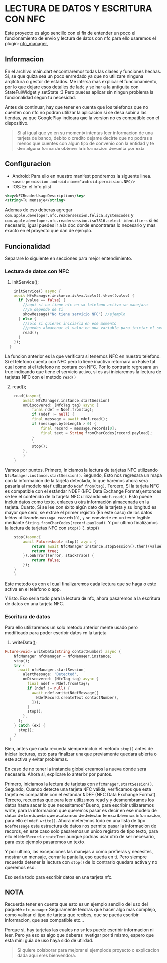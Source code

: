 # LECTURA DE DATOS Y ESCRITURA CON NFC

Este proyecto es algo sencillo con el fin de entender un poco el funcionamiento 
de envio y lectura de datos con nfc
para ello usaremos el plugin: [nfc_manager](https://pub.dev/packages/nfc_manager),

## Informacion

En el archivo main.dart encontraremos todas las clases y funciones hechas.
Si, se que quiza sea un poco enrredado ya que no utilizare ninguna arqitctura o gestor de estados.
Me intersa mas explicar el funcionamiento, por lo que dejare esos detalles de lado y se har a la antiguita con StateFulWidget y setState :3
Pero puedes aplicar sin ningun problema la funcionalidad segun tu necesidad.

Antes de continuar, hay que tener en cuenta que los telefonos que no cuenten con nfc no podran utilizar la aplicacion si se desa subir a las tiendas, ya que GooglePlay indicara que la version no es compatible con el dispositivo.
> Si al igual que yo en su momento intentas leer informacion de una tarjeta de banco, debito o credito dejame decirte que no podras a menos que cuentes con algun tipo de convenio con la entidad y te den alguna forma de obtener la informacion devuelta por esta

## Configuracion
- Android: Para ello en nuestro manifest pondremos la siguente linea.
`<uses-permission android:name="android.permission.NFC/>`
- IOS: En el Info.plist
```xml
<key>NFCReaderUsageDescription</key>
<string>Tu mensaje</string>
```
Ademas de eso deberas agregar 
`com.apple.developer.nfc.readersession.felica.systemcodes` y
`com.apple.developer.nfc.readersession.iso7816.select-identifiers`
si es necesario, igual puedes ir a la doc donde encontraras lo necesario y mas exacto en el proyecto que dan de ejemplo.

## Funcionalidad
Separare lo siguiente en secciones para mejor entendimiento.
### Lectura de datos con NFC
1. initService();
```dart
    initService() async {
    await NfcManager.instance.isAvailable().then((value) {
      if (value == false) {
        //aqui si no tiene nfc en su telefono activo se manejara 
        //ya depende de ti
        showMessage("No tiene servicio NFC") //ejemplo
      } else {
        //solo si quieres iniciarla en ese momento
        //puedes almacenar el valor en una variable para iniciar el servicio en donde quieras dependiendo de su valor.
        read();
      }
    });
  }
```
La funcion anterior es la que verificara si tenemos NFC en nuestro telefono.
Si el telefono cuenta con NFC pero lo tiene inactivo retornara un False tal cual como si el telefono no contara con NFC.
Por lo contrario regresara un true indicando que tiene el servicio activo, si es asi iniciaremos la lectura de tarjetas NFC con el metodo `read()`

2. read();
```dart
    read()async{
        await NfcManager.instance.startSession(
        onDiscovered: (NfcTag tag) async {
            final ndef = Ndef.from(tag); 
            if (ndef != null) {
            final message = await ndef.read(); 
            if (message.byteLength > 0) {
                final record = message.records[0];
                final text = String.fromCharCodes(record.payload);
            }
            }
            stop();
        },
        )
    }
```
Vamos por puntos.
Primero, Iniciamos la lectura de tarjetas NFC utilizando `NfcManager.instance.startSession()`.
Segundo, Esto nos regresara un mapa con la informacion de la tarjeta detectada, lo que haremos ahora sera pasarla al modelo `Ndef` utilizando `Ndef.from(tag)`.
Tercero, Si la tarjeta NFC es compatible con el estándar NDEF (NFC Data Exchange Format),entonces  se lee el contenido de la tarjeta NFC utilizando `ndef.read()`. Esto puede incluir datos como texto, enlaces u otra información almacenada en la tarjeta.
Cuarto,  Si se lee con éxito algún dato de la tarjeta y su longitud es mayor que cero, se extrae el primer registro (En este caso) de los datos leídos utilizando `message.records[0]`, y se convierte en un texto legible mediante `String.fromCharCodes(record.payload)`.
Y por ultimo finalizamos la lectura de tarjetas NFC con `stop()`
3. stop()
```dart
    stop()async{
        await Future<bool> stop() async {
            return await NfcManager.instance.stopSession().then((value) {
            return true;
        }).onError((error, stackTrace) {
            return false;
        });
    }
    }
```
Este metodo es con el cual finalizaremos cada lectura que se haga o este activa en el telefono o app.

Y listo. Eso seria todo para la lectura de nfc, ahora pasaremos a la escritura de datos en una tarjeta NFC.

### Escritura de datos
Para ello utilizaremos un solo metodo anterior mente usado pero modificado para poder escribir datos en la tarjeta
1. writeData();
```dart
Future<void> writeData(String contactNumber) async {
    NfcManager nfcManager = NfcManager.instance;
    stop();
    try {
      await nfcManager.startSession(
        alertMessage: 'Detected',
        onDiscovered: (NfcTag tag) async {
          final ndef = Ndef.from(tag);
          if (ndef != null) {
            await ndef.write(NdefMessage([
              NdefRecord.createText(contactNumber),
            ]));
          }
          stop();
        },
      );
    } catch (ex) {
      stop();
    }
  }

```
Bien, antes que nada recueda siempre incluir el metodo `stop()`
antes de iniciar lecturas, esto para finalizar una que previamente quedara abierta o este activa y evitar problemas.

En caso de no tener la instancia global creamos la nueva donde sera necesaria.
Ahora si, explicare lo anterior por puntos.

Primero, iniciamos la lectura de tarjetas con `nfcManager.startSession()`.
Segundo, Cuando detecte una tarjeta NFC válida, verificamos que esta tarjeta es compatible con el estándar NDEF (NFC Data Exchange Format).
Tercero, recuerdas que para leer utilizamos read y y desmembramos los datos hasta sacar lo que necesitamos?
Bueno, para escribir utilizaremos write, para la informacion que queremos pasar
es decir en ese modelo de datos de la etiqueta que acabamos de detectar le escribiremos informacion, para ello el `ndef.write()`.
Ahora meteremos todo en una lista de tipo `NdefMessage` esta estructura de datos nos permite pasar la informacion de records, en este caso solo pasaremos un unico registro de tipo texto, para ello el `NdefRecord.createText` aunque podrias usar otro de ser necesario, para este ejemplo pasaremos un texto.

Y por ultimo, las excepciones las manejas a como prefieras y necesites, mostrar un mensaje, cerrar la pantalla, eso queda en ti.
Pero siempre recuerda detener la lectura con `stop()`
de lo contrario quedara activa y no queremos eso.

Eso seria todo para escribir datos en una tarjeta nfc.

## NOTA
Recuerda tener en cuenta que esto es un ejemplo sencillo del uso del paquete `nfc_manager`
Seguramente tendras que hacer algo mas complejo, como validar el tipo de tarjeta que recibes, que se pueda escribir informacion, que sea compatible etc...

Porque si, hay tarjetas las cuales no se les puede escribir informacion ni leer.
Pero ya eso es algo que deberas invetigar por ti mismo, espero que esta mini guia de uso haya sido de utilidad.
> Si quiere colaborar para mejorar el ejemplode proyecto o explicacion dada aqui eres bienvendo/a.

